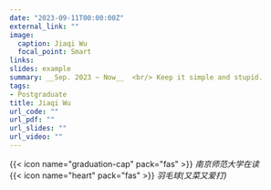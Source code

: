 ```yaml
---
date: "2023-09-11T00:00:00Z"
external_link: ""
image:
  caption: Jiaqi Wu
  focal_point: Smart
links: 
slides: example
summary: __Sep. 2023 ~ Now__  <br/> Keep it simple and stupid.
tags:
- Postgraduate
title: Jiaqi Wu
url_code: ""
url_pdf: ""
url_slides: ""
url_video: ""
---
```



{{< icon name="graduation-cap" pack="fas" >}} _南京师范大学在读_  
{{< icon name="heart" pack="fas" >}} _羽毛球(又菜又爱打)_  

